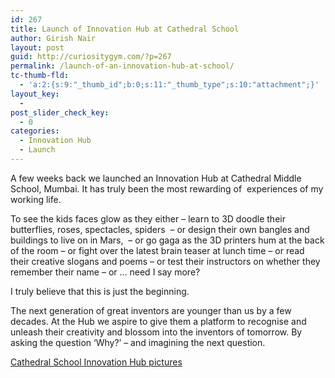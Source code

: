 ```yaml
---
id: 267
title: Launch of Innovation Hub at Cathedral School
author: Girish Nair
layout: post
guid: http://curiositygym.com/?p=267
permalink: /launch-of-an-innovation-hub-at-school/
tc-thumb-fld:
  - 'a:2:{s:9:"_thumb_id";b:0;s:11:"_thumb_type";s:10:"attachment";}'
layout_key:
  - 
post_slider_check_key:
  - 0
categories:
  - Innovation Hub
  - Launch
---
```

A few weeks back we launched an Innovation Hub at Cathedral Middle School, Mumbai. It has truly been the most rewarding of  experiences of my working life.

To see the kids faces glow as they either &#8211; learn to 3D doodle their butterflies, roses, spectacles, spiders  &#8211; or design their own bangles and buildings to live on in Mars,  &#8211; or go gaga as the 3D printers hum at the back of the room &#8211; or fight over the latest brain teaser at lunch time &#8211; or read their creative slogans and poems &#8211; or test their instructors on whether they remember their name &#8211; or &#8230; need I say more?

I truly believe that this is just the beginning.

The next generation of great inventors are younger than us by a few decades. At the Hub we aspire to give them a platform to recognise and unleash their creativity and blossom into the inventors of tomorrow. By asking the question &#8216;Why?&#8217; &#8211; and imagining the next question.

[Cathedral School Innovation Hub pictures][1]

 [1]: http://cathedral-school.com/FourthTemplate.aspx?id=2&pageid=1343